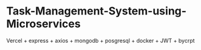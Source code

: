 # Task-Management-System-using-Microservices
Vercel + express + axios + mongodb + posgresql + docker + JWT + bycrpt 
